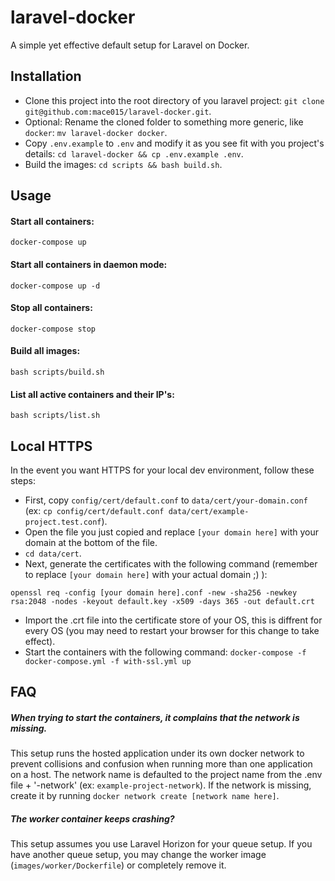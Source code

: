 # laravel-docker
A simple yet effective default setup for Laravel on Docker.

## Installation

- Clone this project into the root directory of you laravel project: `git clone git@github.com:mace015/laravel-docker.git`.
- Optional: Rename the cloned folder to something more generic, like `docker`: `mv laravel-docker docker`.
- Copy `.env.example` to `.env` and modify it as you see fit with you project's details: `cd laravel-docker && cp .env.example .env`.
- Build the images: `cd scripts && bash build.sh`.

## Usage

#### Start all containers:

`docker-compose up`

#### Start all containers in daemon mode:

`docker-compose up -d`

#### Stop all containers:

`docker-compose stop`

#### Build all images:

`bash scripts/build.sh`

#### List all active containers and their IP's:

`bash scripts/list.sh`

## Local HTTPS
In the event you want HTTPS for your local dev environment, follow these steps:

- First, copy `config/cert/default.conf` to `data/cert/your-domain.conf` (ex: `cp config/cert/default.conf data/cert/example-project.test.conf`).
- Open the file you just copied and replace `[your domain here]` with your domain at the bottom of the file.
- `cd data/cert`.
- Next, generate the certificates with the following command (remember to replace `[your domain here]` with your actual domain ;) ):
```
openssl req -config [your domain here].conf -new -sha256 -newkey rsa:2048 -nodes -keyout default.key -x509 -days 365 -out default.crt
```
- Import the .crt file into the certificate store of your OS, this is diffrent for every OS (you may need to restart your browser for this change to take effect).
- Start the containers with the following command: `docker-compose -f docker-compose.yml -f with-ssl.yml up`

## FAQ

##### When trying to start the containers, it complains that the network is missing.
This setup runs the hosted application under its own docker network to prevent collisions and confusion when running more than one application on a host.
The network name is defaulted to the project name from the .env file + '-network' (ex: `example-project-network`).
If the network is missing, create it by running `docker network create [network name here]`.

##### The worker container keeps crashing?
This setup assumes you use Laravel Horizon for your queue setup.
If you have another queue setup, you may change the worker image (`images/worker/Dockerfile`) or completely remove it.
